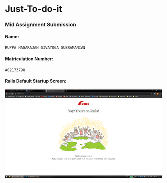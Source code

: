 # Just-To-do-it

### Mid Assignment Submission

#### Name:

```
RUPPA NAGARAJAN SIVAYOGA SUBRAMANIAN
```

#### Matriculation Number:

```
A0217379U
```

#### Rails Default Startup Screen:

![Rails Default Startup Screen](./rails-default-startup-screen.png)
